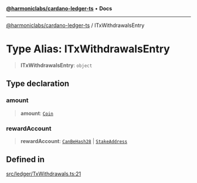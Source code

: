 [**@harmoniclabs/cardano-ledger-ts**](../README.md) • **Docs**

***

[@harmoniclabs/cardano-ledger-ts](../globals.md) / ITxWithdrawalsEntry

# Type Alias: ITxWithdrawalsEntry

> **ITxWithdrawalsEntry**: `object`

## Type declaration

### amount

> **amount**: [`Coin`](Coin.md)

### rewardAccount

> **rewardAccount**: [`CanBeHash28`](CanBeHash28.md) \| [`StakeAddress`](../classes/StakeAddress.md)

## Defined in

[src/ledger/TxWithdrawals.ts:21](https://github.com/HarmonicLabs/cardano-ledger-ts/blob/94dd590ffe94133126b0d8d49920fc7b002e1975/src/ledger/TxWithdrawals.ts#L21)
